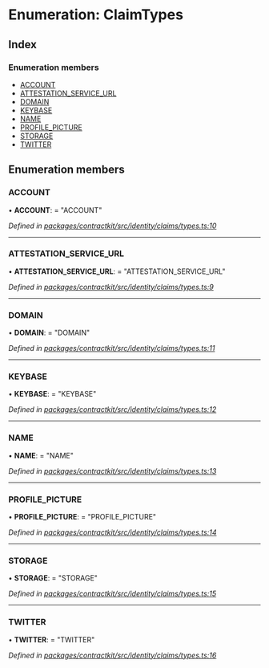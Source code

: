 # Enumeration: ClaimTypes

## Index

### Enumeration members

* [ACCOUNT](_contractkit_src_identity_claims_types_.claimtypes.md#account)
* [ATTESTATION_SERVICE_URL](_contractkit_src_identity_claims_types_.claimtypes.md#attestation_service_url)
* [DOMAIN](_contractkit_src_identity_claims_types_.claimtypes.md#domain)
* [KEYBASE](_contractkit_src_identity_claims_types_.claimtypes.md#keybase)
* [NAME](_contractkit_src_identity_claims_types_.claimtypes.md#name)
* [PROFILE_PICTURE](_contractkit_src_identity_claims_types_.claimtypes.md#profile_picture)
* [STORAGE](_contractkit_src_identity_claims_types_.claimtypes.md#storage)
* [TWITTER](_contractkit_src_identity_claims_types_.claimtypes.md#twitter)

## Enumeration members

###  ACCOUNT

• **ACCOUNT**: = "ACCOUNT"

*Defined in [packages/contractkit/src/identity/claims/types.ts:10](https://github.com/celo-org/celo-monorepo/blob/master/packages/contractkit/src/identity/claims/types.ts#L10)*

___

###  ATTESTATION_SERVICE_URL

• **ATTESTATION_SERVICE_URL**: = "ATTESTATION_SERVICE_URL"

*Defined in [packages/contractkit/src/identity/claims/types.ts:9](https://github.com/celo-org/celo-monorepo/blob/master/packages/contractkit/src/identity/claims/types.ts#L9)*

___

###  DOMAIN

• **DOMAIN**: = "DOMAIN"

*Defined in [packages/contractkit/src/identity/claims/types.ts:11](https://github.com/celo-org/celo-monorepo/blob/master/packages/contractkit/src/identity/claims/types.ts#L11)*

___

###  KEYBASE

• **KEYBASE**: = "KEYBASE"

*Defined in [packages/contractkit/src/identity/claims/types.ts:12](https://github.com/celo-org/celo-monorepo/blob/master/packages/contractkit/src/identity/claims/types.ts#L12)*

___

###  NAME

• **NAME**: = "NAME"

*Defined in [packages/contractkit/src/identity/claims/types.ts:13](https://github.com/celo-org/celo-monorepo/blob/master/packages/contractkit/src/identity/claims/types.ts#L13)*

___

###  PROFILE_PICTURE

• **PROFILE_PICTURE**: = "PROFILE_PICTURE"

*Defined in [packages/contractkit/src/identity/claims/types.ts:14](https://github.com/celo-org/celo-monorepo/blob/master/packages/contractkit/src/identity/claims/types.ts#L14)*

___

###  STORAGE

• **STORAGE**: = "STORAGE"

*Defined in [packages/contractkit/src/identity/claims/types.ts:15](https://github.com/celo-org/celo-monorepo/blob/master/packages/contractkit/src/identity/claims/types.ts#L15)*

___

###  TWITTER

• **TWITTER**: = "TWITTER"

*Defined in [packages/contractkit/src/identity/claims/types.ts:16](https://github.com/celo-org/celo-monorepo/blob/master/packages/contractkit/src/identity/claims/types.ts#L16)*
